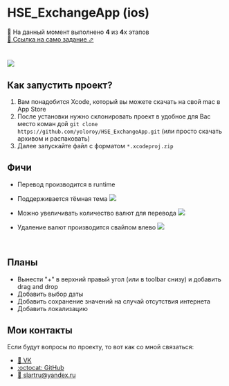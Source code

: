 # HSE_ExchangeApp (ios)
🎉 На данный момент выполнено <b>4</b> из <b>4</b>х этапов
<br>[📄 Ссылка на само задание ⬀](https://cs.hse.ru/mobile/2020/android)

# ![](https://github.com/yoloroy/HSE_ExchangeApp-ios-/blob/master/%D0%A1%D0%BA%D1%80%D0%B8%D0%BD%D1%88%D0%BE%D1%82%D1%8B/main_landscape.png)

## Как запустить проект?
  1. Вам понадобится Xcode, который вы можете скачать на свой mac в App Store
  1. После установки нужно склонировать проект в удобное для Вас место коман дой `git clone https://github.com/yoloroy/HSE_ExchangeApp.git` (или просто скачать архивом и распаковать)
  1. Далее запускайте файл с форматом `*.xcodeproj.zip`

## Фичи
- Перевод производится в runtime
- Поддерживается тёмная тема
![](https://github.com/yoloroy/HSE_ExchangeApp-ios-/blob/master/%D0%A1%D0%BA%D1%80%D0%B8%D0%BD%D1%88%D0%BE%D1%82%D1%8B/dark%2Bruntime.gif)

- Можно увеличивать количество валют для перевода
![](https://github.com/yoloroy/HSE_ExchangeApp-ios-/blob/master/%D0%A1%D0%BA%D1%80%D0%B8%D0%BD%D1%88%D0%BE%D1%82%D1%8B/add.gif)

- Удаление валют производится свайпом влево
![](https://github.com/yoloroy/HSE_ExchangeApp-ios-/blob/master/%D0%A1%D0%BA%D1%80%D0%B8%D0%BD%D1%88%D0%BE%D1%82%D1%8B/delete.gif)

<br>

## Планы
- Вынести "+" в верхний правый угол (или в toolbar снизу) и добавить drag and drop
- Добавить выбор даты
- Добавить сохранение значений на случай отсутствия интернета
- Добавить локализацию

## Мои контакты
Если будут вопросы по проекту, то вот как со мной связаться: 
- [👥 VK](https://vk.com/slartak)
- [:octocat: GitHub](https://github.com/yoloroy)
- [📧 slartru@yandex.ru](mailto:slartru@yandex.ru)
